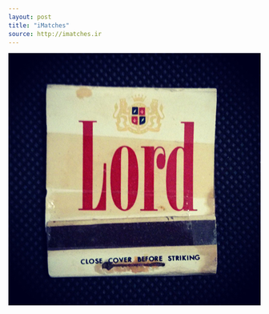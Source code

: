 ```yaml
---
layout: post
title: "iMatches"
source: http://imatches.ir
---
```


<img src="../assets/img/matches/matches-30.jpg">